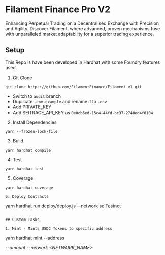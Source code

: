 # Filament Finance Pro V2

Enhancing Perpetual Trading on a Decentralised Exchange with Precision and Agility. Discover Filament, where advanced, proven mechanisms fuse with unparalleled market adaptability for a superior trading experience.

## Setup

This Repo is have been developed in Hardhat with some Foundry features used.

1. Git Clone
```
git clone https://github.com/FilamentFinance/Filament-v1.git
```
- Switch to `audit` branch
- Duplicate `.env.example` and rename it to `.env`
- Add PRIVATE_KEY
- Add SEITRACE_API_KEY as `0e0cb6ed-15c4-44fd-bc37-2740ed4f0104` 

2. Install Dependencies

```
yarn --frozen-lock-file
```
3. Build

```
yarn hardhat compile
```
4. Test

```
yarn hardhat test

```

5. Coverage

```
yarn hardhat coverage

6. Deploy Contracts

```
yarn hardhat run deploy/deploy.js --network seiTestnet
```

## Custom Tasks

1. Mint - Mints USDC Tokens to specific address
```
yarn hardhat mint --address <ADDRESS> --amount <AMOUNT> --network <NETWORK_NAME>
```